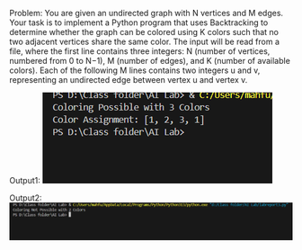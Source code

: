 Problem:
You are given an undirected graph with N vertices and M edges. Your task is to implement a Python program that uses Backtracking to determine whether the graph can be colored using K colors such that no two adjacent vertices share the same color. The input will be read from a file, where the first line contains three integers: N (number of vertices, numbered from 0 to N−1), M (number of edges), and K (number of available colors). Each of the following M lines contains two integers u and v, representing an undirected edge between vertex u and vertex v.

Output1:
![Output](https://github.com/Mahfuz64/AI-Lab/blob/main/Lab%20Report/Lab_Report_3/Screenshot/Output1.png)

Output2:
![Output](https://github.com/Mahfuz64/AI-Lab/blob/main/Lab%20Report/Lab_Report_3/Screenshot/Output2.png)
